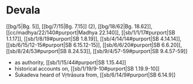 # Devala

[[bg/5|Bg. 5]], [[bg/7/15|Bg. 7.15]] (2), [[bg/18/62|Bg. 18.62]], [[cc/madhya/22/140#purport|Madhya 22.140]], [[sb/1/1/17#purport|SB 1.1.17]], [[sb/1/8/19#purport|SB 1.8.19]], [[sb/4/14/14#purport|SB 4.14.14]], [[sb/6/15/12-15#purport|SB 6.15.12-15]], [[sb/6/6/20#purport|SB 6.6.20]], [[sb/8/24/53#purport|SB 8.24.53]], [[sb/9/4/57-59#purport|SB 9.4.57-59]]

* as authority, [[sb/1/15/44#purport|SB 1.15.44]]
* historical accounts on, [[sb/1/19/9-10#purport|SB 1.19.9-10]]
* Śukadeva heard of Vṛtrāsura from, [[sb/6/14/9#purport|SB 6.14.9]]
